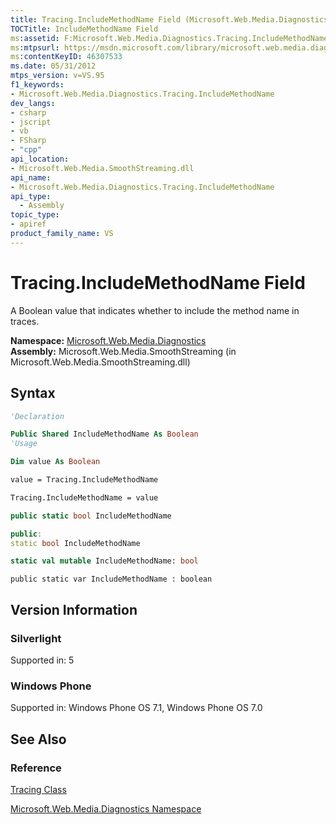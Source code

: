 ```yaml
---
title: Tracing.IncludeMethodName Field (Microsoft.Web.Media.Diagnostics)
TOCTitle: IncludeMethodName Field
ms:assetid: F:Microsoft.Web.Media.Diagnostics.Tracing.IncludeMethodName
ms:mtpsurl: https://msdn.microsoft.com/library/microsoft.web.media.diagnostics.tracing.includemethodname(v=VS.95)
ms:contentKeyID: 46307533
ms.date: 05/31/2012
mtps_version: v=VS.95
f1_keywords:
- Microsoft.Web.Media.Diagnostics.Tracing.IncludeMethodName
dev_langs:
- csharp
- jscript
- vb
- FSharp
- "cpp"
api_location:
- Microsoft.Web.Media.SmoothStreaming.dll
api_name:
- Microsoft.Web.Media.Diagnostics.Tracing.IncludeMethodName
api_type:
  - Assembly
topic_type:
- apiref
product_family_name: VS
---
```


# Tracing.IncludeMethodName Field

A Boolean value that indicates whether to include the method name in traces.

**Namespace:**  [Microsoft.Web.Media.Diagnostics](microsoft-web-media-diagnostics-namespace_1.md)  
**Assembly:**  Microsoft.Web.Media.SmoothStreaming (in Microsoft.Web.Media.SmoothStreaming.dll)

## Syntax

```vb
'Declaration

Public Shared IncludeMethodName As Boolean
'Usage

Dim value As Boolean

value = Tracing.IncludeMethodName

Tracing.IncludeMethodName = value
```

```csharp
public static bool IncludeMethodName
```

```cpp
public:
static bool IncludeMethodName
```

``` fsharp
static val mutable IncludeMethodName: bool
```

```jscript
public static var IncludeMethodName : boolean
```

## Version Information

### Silverlight

Supported in: 5  

### Windows Phone

Supported in: Windows Phone OS 7.1, Windows Phone OS 7.0  

## See Also

### Reference

[Tracing Class](tracing-class-microsoft-web-media-diagnostics_1.md)

[Microsoft.Web.Media.Diagnostics Namespace](microsoft-web-media-diagnostics-namespace_1.md)
